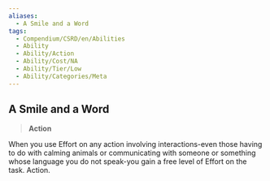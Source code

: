 ```yaml
---
aliases:
  - A Smile and a Word
tags:
  - Compendium/CSRD/en/Abilities
  - Ability
  - Ability/Action
  - Ability/Cost/NA
  - Ability/Tier/Low
  - Ability/Categories/Meta
---
```

    
      
## A Smile and a Word      
>**Action**    
      
When you use Effort on any action involving interactions-even those having to do with calming animals or communicating with someone or something whose language you do not speak-you gain a free level of Effort on the task. Action.